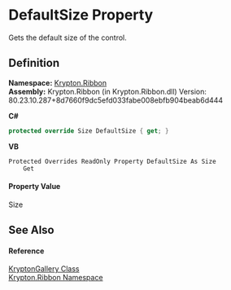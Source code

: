 # DefaultSize Property


Gets the default size of the control.



## Definition
**Namespace:** <a href="1e9bc734-cff9-e9b8-f013-94cdac669794.md">Krypton.Ribbon</a>  
**Assembly:** Krypton.Ribbon (in Krypton.Ribbon.dll) Version: 80.23.10.287+8d7660f9dc5efd033fabe008ebfb904beab6d444

**C#**
``` C#
protected override Size DefaultSize { get; }
```
**VB**
``` VB
Protected Overrides ReadOnly Property DefaultSize As Size
	Get
```



#### Property Value
Size

## See Also


#### Reference
<a href="b0876d6a-7c19-db50-8ef0-31377b905cdd.md">KryptonGallery Class</a>  
<a href="1e9bc734-cff9-e9b8-f013-94cdac669794.md">Krypton.Ribbon Namespace</a>  
